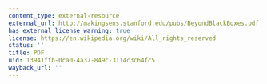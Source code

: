 ```yaml
---
content_type: external-resource
external_url: http://makingsens.stanford.edu/pubs/BeyondBlackBoxes.pdf
has_external_license_warning: true
license: https://en.wikipedia.org/wiki/All_rights_reserved
status: ''
title: PDF
uid: 13941ffb-0ca0-4a37-849c-3114c3c64fc5
wayback_url: ''
---
```


